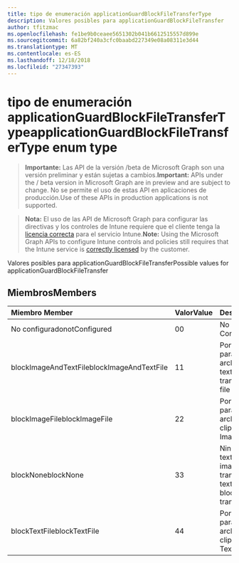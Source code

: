 ```yaml
---
title: tipo de enumeración applicationGuardBlockFileTransferType
description: Valores posibles para applicationGuardBlockFileTransfer
author: tfitzmac
ms.openlocfilehash: fe1be9b0ceaee5651302b041b6612515557d899e
ms.sourcegitcommit: 6a82bf240a3cfc0baabd227349e08a08311e3d44
ms.translationtype: MT
ms.contentlocale: es-ES
ms.lasthandoff: 12/18/2018
ms.locfileid: "27347393"
---
```

# <a name="applicationguardblockfiletransfertype-enum-type"></a><span data-ttu-id="643f7-103">tipo de enumeración applicationGuardBlockFileTransferType</span><span class="sxs-lookup"><span data-stu-id="643f7-103">applicationGuardBlockFileTransferType enum type</span></span>

> <span data-ttu-id="643f7-104">**Importante:** Las API de la versión /beta de Microsoft Graph son una versión preliminar y están sujetas a cambios.</span><span class="sxs-lookup"><span data-stu-id="643f7-104">**Important:** APIs under the / beta version in Microsoft Graph are in preview and are subject to change.</span></span> <span data-ttu-id="643f7-105">No se permite el uso de estas API en aplicaciones de producción.</span><span class="sxs-lookup"><span data-stu-id="643f7-105">Use of these APIs in production applications is not supported.</span></span>

> <span data-ttu-id="643f7-106">**Nota:** El uso de las API de Microsoft Graph para configurar las directivas y los controles de Intune requiere que el cliente tenga la [licencia correcta](https://go.microsoft.com/fwlink/?linkid=839381) para el servicio Intune.</span><span class="sxs-lookup"><span data-stu-id="643f7-106">**Note:** Using the Microsoft Graph APIs to configure Intune controls and policies still requires that the Intune service is [correctly licensed](https://go.microsoft.com/fwlink/?linkid=839381) by the customer.</span></span>

<span data-ttu-id="643f7-107">Valores posibles para applicationGuardBlockFileTransfer</span><span class="sxs-lookup"><span data-stu-id="643f7-107">Possible values for applicationGuardBlockFileTransfer</span></span>
## <a name="members"></a><span data-ttu-id="643f7-108">Miembros</span><span class="sxs-lookup"><span data-stu-id="643f7-108">Members</span></span>
|<span data-ttu-id="643f7-109">Miembro	</span><span class="sxs-lookup"><span data-stu-id="643f7-109">Member</span></span>|<span data-ttu-id="643f7-110">Valor</span><span class="sxs-lookup"><span data-stu-id="643f7-110">Value</span></span>|<span data-ttu-id="643f7-111">Descripción</span><span class="sxs-lookup"><span data-stu-id="643f7-111">Description</span></span>|
|:---|:---|:---|
|<span data-ttu-id="643f7-112">No configurado</span><span class="sxs-lookup"><span data-stu-id="643f7-112">notConfigured</span></span>|<span data-ttu-id="643f7-113">0</span><span class="sxs-lookup"><span data-stu-id="643f7-113">0</span></span>|<span data-ttu-id="643f7-114">No configurado</span><span class="sxs-lookup"><span data-stu-id="643f7-114">Not Configured</span></span>|
|<span data-ttu-id="643f7-115">blockImageAndTextFile</span><span class="sxs-lookup"><span data-stu-id="643f7-115">blockImageAndTextFile</span></span>|<span data-ttu-id="643f7-116">1</span><span class="sxs-lookup"><span data-stu-id="643f7-116">1</span></span>|<span data-ttu-id="643f7-117">Portapapeles de bloque para transferir el archivo de imagen y texto</span><span class="sxs-lookup"><span data-stu-id="643f7-117">Block clipboard to transfer Image and Text file</span></span>|
|<span data-ttu-id="643f7-118">blockImageFile</span><span class="sxs-lookup"><span data-stu-id="643f7-118">blockImageFile</span></span>|<span data-ttu-id="643f7-119">2</span><span class="sxs-lookup"><span data-stu-id="643f7-119">2</span></span>|<span data-ttu-id="643f7-120">Portapapeles de bloque para transferir el archivo de imagen</span><span class="sxs-lookup"><span data-stu-id="643f7-120">Block clipboard to transfer Image file</span></span>|
|<span data-ttu-id="643f7-121">blockNone</span><span class="sxs-lookup"><span data-stu-id="643f7-121">blockNone</span></span>|<span data-ttu-id="643f7-122">3</span><span class="sxs-lookup"><span data-stu-id="643f7-122">3</span></span>|<span data-ttu-id="643f7-123">Ninguno de archivo de texto o archivo de imagen se bloquea de transferencia</span><span class="sxs-lookup"><span data-stu-id="643f7-123">Neither of text file or image file is blocked from transferring</span></span>|
|<span data-ttu-id="643f7-124">blockTextFile</span><span class="sxs-lookup"><span data-stu-id="643f7-124">blockTextFile</span></span>|<span data-ttu-id="643f7-125">4</span><span class="sxs-lookup"><span data-stu-id="643f7-125">4</span></span>|<span data-ttu-id="643f7-126">Portapapeles de bloque para transferir el archivo de texto</span><span class="sxs-lookup"><span data-stu-id="643f7-126">Block clipboard to transfer Text file</span></span>|





